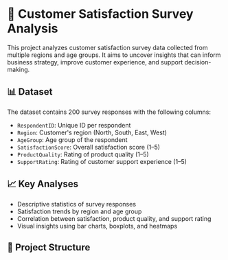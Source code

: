 # 📝 Customer Satisfaction Survey Analysis

This project analyzes customer satisfaction survey data collected from multiple regions and age groups. It aims to uncover insights that can inform business strategy, improve customer experience, and support decision-making.

## 📊 Dataset

The dataset contains 200 survey responses with the following columns:

- `RespondentID`: Unique ID per respondent  
- `Region`: Customer's region (North, South, East, West)  
- `AgeGroup`: Age group of the respondent  
- `SatisfactionScore`: Overall satisfaction score (1–5)  
- `ProductQuality`: Rating of product quality (1–5)  
- `SupportRating`: Rating of customer support experience (1–5)  

## 📈 Key Analyses

- Descriptive statistics of survey responses  
- Satisfaction trends by region and age group  
- Correlation between satisfaction, product quality, and support rating  
- Visual insights using bar charts, boxplots, and heatmaps  

## 📂 Project Structure



